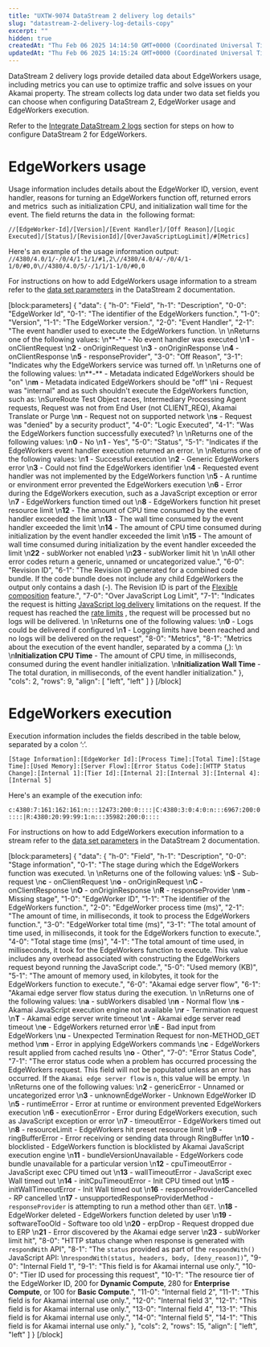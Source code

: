 ```yaml
---
title: "UXTW-9074 DataStream 2 delivery log details"
slug: "datastream-2-delivery-log-details-copy"
excerpt: ""
hidden: true
createdAt: "Thu Feb 06 2025 14:14:50 GMT+0000 (Coordinated Universal Time)"
updatedAt: "Thu Feb 06 2025 14:15:24 GMT+0000 (Coordinated Universal Time)"
---
```

DataStream 2 delivery logs provide detailed data about EdgeWorkers usage, including metrics you can use to optimize traffic and solve issues on your Akamai property. The stream collects log data under two data set fields you can choose when configuring DataStream 2, EdgeWorker usage and EdgeWorkers execution. 

Refer to the [Integrate DataStream 2 logs](doc:datastream-2-integration) section for steps on how to configure DataStream 2 for EdgeWorkers. 

# EdgeWorkers usage

Usage information includes details about the EdgeWorker ID, version, event  handler, reasons for turning an EdgeWorkers function off, returned errors and metrics  such as initialization CPU, and initialization wall time for the event. The field returns the data in  the following format:

`//[EdgeWorker-Id]/[Version]/[Event Handler]/[Off Reason]/[Logic Executed]/[Status]/[RevisionId]/[OverJavaScriptLogLimit]/#[Metrics] `

Here's an example of the usage information output:  
`//4380/4.0/1/-/0/4/1-1/1/#1,2\//4380/4.0/4/-/0/4/1-1/0/#0,0\//4380/4.0/5/-/1/1/1-1/0/#0,0`

For instructions on how to add EdgeWorkers usage information to a stream refer to the [data set parameters](https://techdocs.akamai.com/datastream2/docs/data-set-parameters) in the DataStream 2 documentation.

[block:parameters]
{
  "data": {
    "h-0": "Field",
    "h-1": "Description",
    "0-0": "EdgeWorker Id",
    "0-1": "The identifier of the EdgeWorkers function.",
    "1-0": "Version",
    "1-1": "The EdgeWorker version.",
    "2-0": "Event Handler",
    "2-1": "The event handler used to execute the EdgeWorkers function.  \n  \nReturns one of the following values:  \n**-** - No event handler was executed  \n**1** - onClientRequest  \n**2** - onOriginRequest  \n**3** - onOriginResponse  \n**4** - onClientResponse  \n**5** - responseProvider",
    "3-0": "Off Reason",
    "3-1": "Indicates why the EdgeWorkers service was turned off.  \n  \nReturns one of the following values:  \n**-** - Metadata indicated EdgeWorkers should be \"on\"  \n**m** - Metadata indicated EdgeWorkers should be \"off\"  \n**i** - Request was \"internal\" and as such shouldn't execute the EdgeWorkers function, such as:  \nSureRoute Test Object races, Intermediary Processing Agent requests, Request was not from End User (not CLIENT_REQ), Akamai Translate or Purge  \n**n** - Request not on supported network  \n**s** - Request was \"denied\" by a security product",
    "4-0": "Logic Executed",
    "4-1": "Was the EdgeWorkers function successfully executed?  \n  \nReturns one of the following values:  \n**0** - No  \n**1** - Yes",
    "5-0": "Status",
    "5-1": "Indicates if the EdgeWorkers event handler execution returned an error.  \n  \nReturns one of the following values:  \n**1** - Successful execution  \n**2** - Generic EdgeWorkers error  \n**3** - Could not find the EdgeWorkers identifier  \n**4** - Requested event handler was not implemented by the EdgeWorkers function  \n**5** - A runtime or environment error prevented the EdgeWorkers execution  \n**6** - Error during the EdgeWorkers execution, such as a JavaScript exception or error  \n**7** - EdgeWorkers function timed out  \n**8** - EdgeWorkers function hit preset resource limit  \n**12** - The amount of CPU time consumed by the event handler exceeded the limit  \n**13** - The wall time consumed by the event handler exceeded the limit  \n**14** - The amount of CPU time consumed during initialization by the event handler exceeded the limit  \n**15** - The amount of wall time consumed during initialization by the event handler exceeded the limit  \n**22** - subWorker not enabled  \n**23** - subWorker limit hit  \n  \nAll other error codes return a generic, unnamed or uncategorized value.",
    "6-0": "Revision ID",
    "6-1": "The Revision ID generated for a combined code bundle. If the code bundle does not include any child EdgeWorkers the output only contains a dash (-). The Revision ID is part of the [Flexible composition](doc:flexible-composition) feature.",
    "7-0": "Over JavaScript Log Limit",
    "7-1": "Indicates the request is hitting [JavaScript log delivery](https://techdocs.akamai.com/edgeworkers/docs/ds2-javascript-logging) limitations on the request.  If the request has reached the [rate limits](https://techdocs.akamai.com/edgeworkers/docs/limitations#limits-for-javascript-logs-delivered-via-datastream-2) , the request will be processed but no logs will be delivered.  \n  \nReturns one of the following values:  \n**0** - Logs could be delivered if configured  \n**1** - Logging limits have been reached and no logs will be delivered on the request",
    "8-0": "Metrics",
    "8-1": "Metrics about the execution of the event handler, separated by a comma (,):  \n  \n**Initialization CPU Time** -  The amount of CPU time, in milliseconds, consumed during the event handler initialization.  \n**Initialization Wall Time** -  The total duration, in milliseconds, of the event handler initialization."
  },
  "cols": 2,
  "rows": 9,
  "align": [
    "left",
    "left"
  ]
}
[/block]


# EdgeWorkers execution

Execution information includes the fields described in the table below, separated by a colon ‘:’.

`[Stage Information]:[EdgeWorker Id]:[Process Time]:[Total Time]:[Stage Time]:[Used Memory]:[Server Flow]:[Error Status Code]:[HTTP Status Change]:[Internal 1]:[Tier Id]:[Internal 2]:[Internal 3]:[Internal 4]:[Internal 5]`

Here's an example of the execution info:

`c:4380:7:161:162:161:n:::12473:200:0::::|C:4380:3:0:4:0:n:::6967:200:0::::|R:4380:20:99:99:1:n:::35982:200:0::::`

For instructions on how to add EdgeWorkers execution information to a stream refer to the [data set parameters](https://techdocs.akamai.com/datastream2/docs/data-set-parameters) in the DataStream 2 documentation.

[block:parameters]
{
  "data": {
    "h-0": "Field",
    "h-1": "Description",
    "0-0": "Stage information",
    "0-1": "The stage during which the EdgeWorkers function was executed.  \n  \nReturns one of the following values:  \n**S** - Sub-request  \n**c** - onClientRequest  \n**o** - onOriginRequest  \n**C** - onClientResponse  \n**O** - onOriginResponse  \n**R** - responseProvider  \n**m** - Missing stage",
    "1-0": "EdgeWorker ID",
    "1-1": "The identifier of the EdgeWorkers function.",
    "2-0": "EdgeWorker process time (ms)",
    "2-1": "The amount of time, in milliseconds, it took to process the EdgeWorkers function.",
    "3-0": "EdgeWorker total time (ms)",
    "3-1": "The total amount of time used, in milliseconds, it took for the EdgeWorkers function to execute.",
    "4-0": "Total stage time (ms)",
    "4-1": "The total amount of time used, in milliseconds,  it took for the EdgeWorkers function to execute.  This value includes any overhead associated with constructing the EdgeWorkers request beyond running the JavaScript code.",
    "5-0": "Used memory (KB)",
    "5-1": "The amount of memory used, in kilobytes, it took for the EdgeWorkers function to execute.",
    "6-0": "Akamai edge server flow",
    "6-1": "Akamai edge server flow status during the execution.  \n  \nReturns one of the following values:  \n**a** - subWorkers disabled  \n**n** - Normal flow  \n**s** - Akamai JavaScript execution engine not available  \n**r** - Termination request  \n**T** - Akamai edge server write timeout  \n**t** - Akamai edge server read timeout  \n**e** - EdgeWorkers returned error  \n**E** - Bad input from EdgeWorkers  \n**u** - Unexpected Termination Request for non-METHOD_GET method  \n**m** - Error in applying EdgeWorkers commands  \n**c** - EdgeWorkers result applied from cached results  \n**o** - Other",
    "7-0": "Error Status Code",
    "7-1": "The error status code when a problem has occurred processing the EdgeWorkers request. This field will not be populated unless an error has occurred.  If the `Akamai edge server flow` is `n`, this value will be empty.  \n  \nReturns one of the following values:  \n**2** - genericError - Unnamed or uncategorized error  \n**3** - unknownEdgeWorker - Unknown EdgeWorker ID  \n**5** - runtimeError - Error at runtime or environment prevented EdgeWorkers execution  \n**6** - executionError - Error during EdgeWorkers execution, such as JavaScript exception or error  \n**7** - timeoutError - EdgeWorkers timed out  \n**8** - resourceLimit - EdgeWorkers hit preset resource limit  \n**9** - ringBufferError - Error receiving or sending data through RingBuffer  \n**10** - blocklisted - EdgeWorkers function is blocklisted by Akamai JavaScript execution engine  \n**11** - bundleVersionUnavailable - EdgeWorkers code bundle unavailable for a particular version  \n**12** - cpuTimeoutError - JavaScript exec CPU timed out  \n**13** - wallTimeoutError - JavaScript exec Wall timed out  \n**14** - initCpuTimeoutError - Init CPU timed out  \n**15** - initWallTimeoutError - Init Wall timed out  \n**16** - responseProviderCancelled - RP cancelled  \n**17** - unsupportedResponseProviderMethod - `responseProvider` is attempting to run a method other than `GET`.  \n**18** - EdgeWorker deleted - EdgeWorkers function deleted by user  \n**19** - softwareTooOld - Software too old  \n**20** - erpDrop - Request dropped due to ERP  \n**21** - Error discovered by the Akamai edge server  \n**23** - subWorker limit hit",
    "8-0": "HTTP status change when response is generated with `respondWith` API",
    "8-1": "The `status` provided as part of the `respondWith()` JavaScript API:  \n`respondWith(status, headers, body, [deny_reason])`",
    "9-0": "Internal Field 1",
    "9-1": "This field is for Akamai internal use only.",
    "10-0": "Tier ID used for processing this request",
    "10-1": "The resource tier of the EdgeWorker ID, 200 for **Dynamic Compute**, 280 for **Enterprise Compute**, or 100 for **Basic Compute**.",
    "11-0": "Internal field 2",
    "11-1": "This field is for Akamai internal use only.",
    "12-0": "Internal field 3",
    "12-1": "This field is for Akamai internal use only.",
    "13-0": "Internal field 4",
    "13-1": "This field is for Akamai internal use only.",
    "14-0": "Internal field 5",
    "14-1": "This field is for Akamai internal use only."
  },
  "cols": 2,
  "rows": 15,
  "align": [
    "left",
    "left"
  ]
}
[/block]
